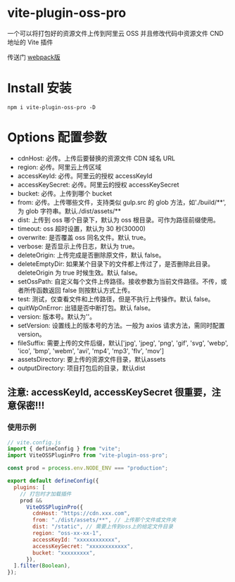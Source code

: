 # vite-plugin-oss-pro

一个可以将打包好的资源文件上传到阿里云 OSS 并且修改代码中资源文件 CND 地址的 Vite 插件

传送门
[webpack版](https://github.com/qiuwenxing/webpack-plugin-oss-pro)

# Install 安装

```
npm i vite-plugin-oss-pro -D
```

# Options 配置参数

- cdnHost: 必传。上传后要替换的资源文件 CDN 域名 URL
- region: 必传。阿里云上传区域
- accessKeyId: 必传。阿里云的授权 accessKeyId
- accessKeySecret: 必传。阿里云的授权 accessKeySecret
- bucket: 必传。上传到哪个 bucket
- from: 必传。上传哪些文件，支持类似 gulp.src 的 glob 方法，如'./build/\*\*', 为 glob 字符串。默认./dist/assets/**
- dist: 上传到 oss 哪个目录下，默认为 oss 根目录。可作为路径前缀使用。
- timeout: oss 超时设置，默认为 30 秒(30000)
- overwrite: 是否覆盖 oss 同名文件。默认 true。
- verbose: 是否显示上传日志，默认为 true。
- deleteOrigin: 上传完成是否删除原文件，默认 false。
- deleteEmptyDir: 如果某个目录下的文件都上传过了，是否删除此目录。deleteOrigin 为 true 时候生效。默认 false。
- setOssPath: 自定义每个文件上传路径。接收参数为当前文件路径。不传，或者所传函数返回 false 则按默认方式上传。
- test: 测试，仅查看文件和上传路径，但是不执行上传操作。默认 false。
- quitWpOnError: 出错是否中断打包。默认 false。
- version: 版本号。默认为''。
- setVersion: 设置线上的版本号的方法。一般为 axios 请求方法，需同时配置 version。
- fileSuffix: 需要上传的文件后缀，默认['jpg', 'jpeg', 'png', 'gif', 'svg', 'webp', 'ico', 'bmp', 'webm', 'avi', 'mp4', 'mp3', 'flv', 'mov']
- assetsDirectory: 要上传的资源文件目录，默认assets
- outputDirectory: 项目打包后的目录，默认dist

## 注意: accessKeyId, accessKeySecret 很重要，注意保密!!!

### 使用示例

```javascript
// vite.config.js
import { defineConfig } from "vite";
import ViteOSSPluginPro from "vite-plugin-oss-pro";

const prod = process.env.NODE_ENV === "production";

export default defineConfig({
  plugins: [
    // 打包时才加载插件
    prod &&
      ViteOSSPluginPro({
        cdnHost: "https://cdn.xxx.com",
        from: "./dist/assets/**", // 上传那个文件或文件夹
        dist: "/static", // 需要上传到oss上的给定文件目录
        region: "oss-xx-xx-1",
        accessKeyId: "xxxxxxxxxxxx",
        accessKeySecret: "xxxxxxxxxxxx",
        bucket: "xxxxxxxxx",
      }),
  ].filter(Boolean),
});
```

